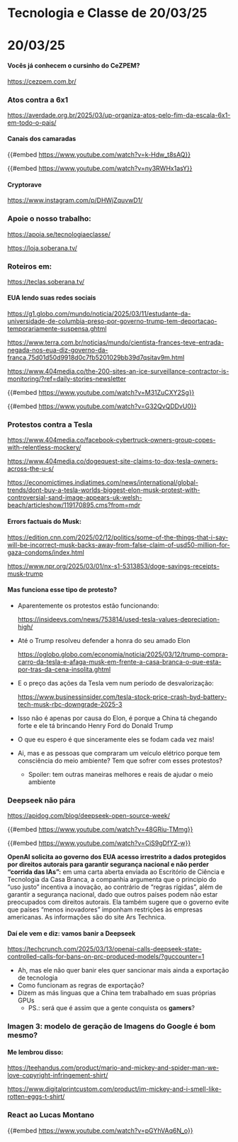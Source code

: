 # Tecnologia e Classe de 20/03/25

# 20/03/25

#### Vocês já conhecem o cursinho do CeZPEM?

<https://cezpem.com.br/>

### Atos contra a 6x1

<https://averdade.org.br/2025/03/up-organiza-atos-pelo-fim-da-escala-6x1-em-todo-o-pais/>

#### Canais dos camaradas

{{#embed https://www.youtube.com/watch?v=k-Hdw_t8sAQ}}

{{#embed https://www.youtube.com/watch?v=ny3RWHx1asY}}

#### Cryptorave

<https://www.instagram.com/p/DHWjZquvwD1/>

### Apoie o nosso trabalho:

<https://apoia.se/tecnologiaeclasse/>

<https://loja.soberana.tv/>

### Roteiros em:

<https://teclas.soberana.tv/>

#### EUA lendo suas redes sociais

<https://g1.globo.com/mundo/noticia/2025/03/11/estudante-da-universidade-de-columbia-preso-por-governo-trump-tem-deportacao-temporariamente-suspensa.ghtml>

<https://www.terra.com.br/noticias/mundo/cientista-frances-teve-entrada-negada-nos-eua-diz-governo-da-franca,75d01d50d9918d0c7fb5201029bb39d7qsitav9m.html>

<https://www.404media.co/the-200-sites-an-ice-surveillance-contractor-is-monitoring/?ref=daily-stories-newsletter>

{{#embed https://www.youtube.com/watch?v=M31ZuCXY2Sg}}

{{#embed https://www.youtube.com/watch?v=G32QvQDDvU0}}

### Protestos contra a Tesla

<https://www.404media.co/facebook-cybertruck-owners-group-copes-with-relentless-mockery/>

<https://www.404media.co/dogequest-site-claims-to-dox-tesla-owners-across-the-u-s/>

<https://economictimes.indiatimes.com/news/international/global-trends/dont-buy-a-tesla-worlds-biggest-elon-musk-protest-with-controversial-sand-image-appears-uk-welsh-beach/articleshow/119170895.cms?from=mdr>

#### Errors factuais do Musk:

<https://edition.cnn.com/2025/02/12/politics/some-of-the-things-that-i-say-will-be-incorrect-musk-backs-away-from-false-claim-of-usd50-million-for-gaza-condoms/index.html>

<https://www.npr.org/2025/03/01/nx-s1-5313853/doge-savings-receipts-musk-trump>

#### Mas funciona esse tipo de protesto?

- Aparentemente os protestos estão funcionando:

  <https://insideevs.com/news/753814/used-tesla-values-depreciation-high/>
- Até o Trump resolveu defender a honra do seu amado Elon

  <https://oglobo.globo.com/economia/noticia/2025/03/12/trump-compra-carro-da-tesla-e-afaga-musk-em-frente-a-casa-branca-o-que-esta-por-tras-da-cena-insolita.ghtml>
- E o preço das ações da Tesla vem num período de desvalorização:

  <https://www.businessinsider.com/tesla-stock-price-crash-byd-battery-tech-musk-rbc-downgrade-2025-3>
- Isso não é apenas por causa do Elon, é porque a China tá chegando forte e ele tá brincando Henry Ford do Donald Trump
- O que eu espero é que sinceramente eles se fodam cada vez mais!
- Ai, mas e as pessoas que compraram um veículo elétrico porque tem consciência do meio ambiente? Tem que sofrer com esses protestos?
  - Spoiler: tem outras maneiras melhores e reais de ajudar o meio ambiente

####

### Deepseek não pára

<https://apidog.com/blog/deepseek-open-source-week/>

{{#embed https://www.youtube.com/watch?v=48GRiu-TMmg}}

{{#embed https://www.youtube.com/watch?v=CiS9gDfYZ-w}}

**OpenAI solicita ao governo dos EUA acesso irrestrito a dados protegidos por direitos autorais para garantir segurança nacional e não perder “corrida das IAs”:** em uma carta aberta enviada ao Escritório de Ciência e Tecnologia da Casa Branca, a companhia argumenta que o princípio do “uso justo” incentiva a inovação, ao contrário de “regras rígidas”, além de garantir a segurança nacional, dado que outros países podem não estar preocupados com direitos autorais. Ela também sugere que o governo evite que países “menos inovadores” imponham restrições às empresas americanas. As informações são do site Ars Technica.

#### Daí ele vem e diz: vamos banir a Deepseek

<https://techcrunch.com/2025/03/13/openai-calls-deepseek-state-controlled-calls-for-bans-on-prc-produced-models/?guccounter=1>

- Ah, mas ele não quer banir eles quer sancionar mais ainda a exportação de tecnologia
- Como funcionam as regras de exportação?
- Dizem as más linguas que a China tem trabalhado em suas próprias GPUs
  - PS.: será que é assim que a gente conquista os **gamers**?

### Imagen 3: modelo de geração de Imagens do Google é bom mesmo?

#### Me lembrou disso:

<https://teehandus.com/product/mario-and-mickey-and-spider-man-we-love-copyright-infringement-shirt/>

<https://www.digitalprintcustom.com/product/im-mickey-and-i-smell-like-rotten-eggs-t-shirt/>

### React ao Lucas Montano

{{#embed https://www.youtube.com/watch?v=pGYhVAq6N_o}}
